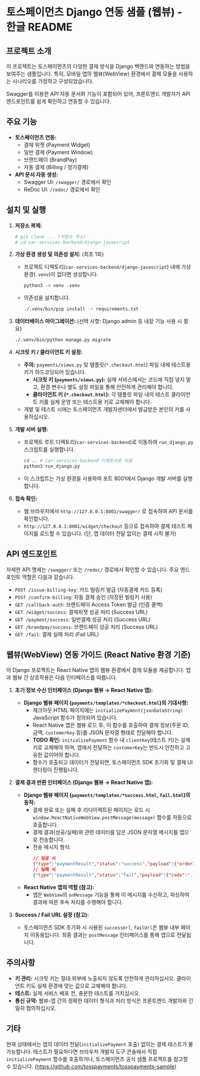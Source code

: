 # 토스페이먼츠 Django 연동 샘플 (웹뷰) - 한글 README

## 프로젝트 소개

이 프로젝트는 토스페이먼츠의 다양한 결제 방식을 Django 백엔드와 연동하는 방법을 보여주는 샘플입니다.
특히, 모바일 앱의 웹뷰(WebView) 환경에서 결제 모듈을 사용하는 시나리오를 가정하고 구성되었습니다.

Swagger를 이용한 API 자동 문서화 기능이 포함되어 있어,
프론트엔드 개발자가 API 엔드포인트를 쉽게 확인하고 연동할 수 있습니다.

## 주요 기능

*   **토스페이먼츠 연동:**
    *   결제 위젯 (Payment Widget)
    *   일반 결제 (Payment Window)
    *   브랜드페이 (BrandPay)
    *   자동 결제 (Billing / 정기결제)
*   **API 문서 자동 생성:**
    *   Swagger UI: `/swagger/` 경로에서 확인
    *   ReDoc UI: `/redoc/` 경로에서 확인

## 설치 및 실행

1.  **저장소 복제:**
    ```bash
    # git clone ... (저장소 주소)
    # cd car-services-backend/django-javascript
    ```

2.  **가상 환경 생성 및 의존성 설치:** (최초 1회)
    *   프로젝트 디렉토리(`car-services-backend/django-javascript`) 내에 가상 환경(`.venv`)이 없다면 생성합니다.
        ```bash
        python3 -m venv .venv
        ```
    *   의존성을 설치합니다.
        ```bash
        ./.venv/bin/pip install -r requirements.txt
        ```

3.  **데이터베이스 마이그레이션:** (선택 사항: Django admin 등 내장 기능 사용 시 필요)
    ```bash
    ./.venv/bin/python manage.py migrate
    ```

4.  **시크릿 키 / 클라이언트 키 설정:**
    *   **주의:** `payments/views.py` 및 템플릿(`*.checkout.html`) 파일 내에 테스트용 키가 하드코딩되어 있습니다.
        *   **시크릿 키 (`payments/views.py`):** 실제 서비스에서는 코드에 직접 넣지 말고, 환경 변수나 별도 설정 파일을 통해 안전하게 관리해야 합니다.
        *   **클라이언트 키 (`*.checkout.html`):** 각 템플릿 파일 내의 테스트 클라이언트 키를 실제 운영 또는 테스트용 키로 교체해야 합니다.
    *   개발 및 테스트 시에는 토스페이먼츠 개발자센터에서 발급받은 본인의 키를 사용하십시오.

5.  **개발 서버 실행:**
    *   프로젝트 루트 디렉토리(`car-services-backend`)로 이동하여 `run_django.py` 스크립트를 실행합니다.
        ```bash
        cd .. # car-services-backend 디렉토리로 이동
        python3 run_django.py
        ```
    *   이 스크립트는 가상 환경을 사용하여 포트 8001에서 Django 개발 서버를 실행합니다.

6.  **접속 확인:**
    *   웹 브라우저에서 `http://127.0.0.1:8001/swagger/` 로 접속하여 API 문서를 확인합니다.
    *   `http://127.0.0.1:8001/widget/checkout` 등으로 접속하여 결제 테스트 페이지를 로드할 수 있습니다. (단, 앱 데이터 전달 없이는 결제 시작 불가)

## API 엔드포인트

자세한 API 명세는 `/swagger/` 또는 `/redoc/` 경로에서 확인할 수 있습니다. 주요 엔드포인트 역할은 다음과 같습니다.

*   `POST /issue-billing-key`: 카드 빌링키 발급 (자동결제 카드 등록)
*   `POST /confirm-billing`: 자동 결제 승인 (저장된 빌링키 사용)
*   `GET /callback-auth`: 브랜드페이 Access Token 발급 (인증 콜백)
*   `GET /widget/success`: 결제위젯 성공 처리 (Success URL)
*   `GET /payment/success`: 일반결제 성공 처리 (Success URL)
*   `GET /brandpay/success`: 브랜드페이 성공 처리 (Success URL)
*   `GET /fail`: 결제 실패 처리 (Fail URL)

## 웹뷰(WebView) 연동 가이드 (React Native 환경 기준)

이 Django 프로젝트는 React Native 앱의 웹뷰 환경에서 결제 모듈을 제공합니다. 앱과 웹뷰 간 상호작용은 다음 인터페이스를 따릅니다.

1.  **초기 정보 수신 인터페이스 (Django 웹뷰 → React Native 앱):**
    *   **Django 웹뷰 페이지 (`payments/templates/*checkout.html`)의 기대사항:**
        *   체크아웃 HTML 페이지에는 `initializePayment(jsonDataString)` JavaScript 함수가 정의되어 있습니다.
        *   React Native 앱은 웹뷰 로드 후, 이 함수를 호출하여 결제 정보(주문 ID, 금액, `customerKey` 등)를 JSON 문자열 형태로 전달해야 합니다.
        *   **TODO 확인:** `initializePayment` 함수 내 `clientKey`(테스트 키)는 실제 키로 교체해야 하며, 앱에서 전달하는 `customerKey`는 반드시 안전하고 고유한 값이어야 합니다.
        *   함수가 호출되고 데이터가 전달되면, 토스페이먼츠 SDK 초기화 및 결제 UI 렌더링이 진행됩니다.

2.  **결제 결과 반환 인터페이스 (Django 웹뷰 → React Native 앱):**
    *   **Django 웹뷰 페이지 (`payments/templates/*success.html`, `fail.html`)의 동작:**
        *   결제 완료 또는 실패 후 리다이렉트된 페이지는 로드 시 `window.ReactNativeWebView.postMessage(message)` 함수를 자동으로 호출합니다.
        *   결제 결과(성공/실패)와 관련 데이터를 담은 JSON 문자열 메시지를 앱으로 전송합니다.
        *   전송 메시지 형식:
            ```json
            // 성공 시
            {"type":"paymentResult","status":"success","payload":{"orderId":"...","paymentKey":"...","totalAmount":"..."}}
            // 실패 시
            {"type":"paymentResult","status":"fail","payload":{"code":"...","message":"..."}}
            ```
    *   **React Native 앱의 역할 (참고):**
        *   앱은 `WebView`의 `onMessage` 기능을 통해 이 메시지를 수신하고, 파싱하여 결과에 따른 후속 처리를 수행해야 합니다.

3.  **Success / Fail URL 설정 (참고):**
    *   토스페이먼츠 SDK 초기화 시 사용된 `successUrl`, `failUrl`은 웹뷰 내부 페이지 이동용입니다. 최종 결과는 `postMessage` 인터페이스를 통해 앱으로 전달됩니다.

## 주의사항

*   **키 관리:** 시크릿 키는 절대 외부에 노출되지 않도록 안전하게 관리하십시오. 클라이언트 키도 실제 환경에 맞는 값으로 교체해야 합니다.
*   **테스트:** 실제 서비스 배포 전, 충분한 테스트를 거치십시오.
*   **통신 규약:** 웹뷰-앱 간의 정확한 데이터 형식과 처리 방식은 프론트엔드 개발자와 긴밀히 협의하십시오.

## 기타

현재 상태에서는 앱의 데이터 전달(`initializePayment` 호출) 없이는 결제 테스트가 불가능합니다. 테스트가 필요하다면 브라우저 개발자 도구 콘솔에서 직접 `initializePayment` 함수를 호출하거나, 토스페이먼츠 공식 샘플 프로젝트를 참고할 수 있습니다. (https://github.com/tosspayments/tosspayments-sample)


